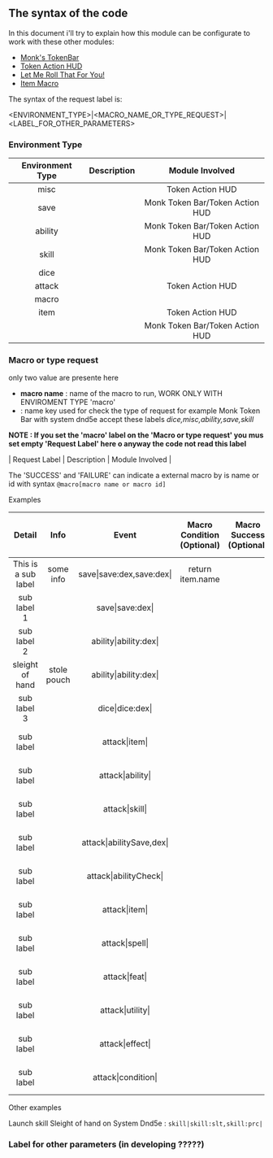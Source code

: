 ## The syntax of the code

In this document i'll try to explain how this module can be configurate to work with these other modules:

- [Monk's TokenBar](https://github.com/ironmonk88/monks-tokenbar)
- [Token Action HUD](https://github.com/Drental/fvtt-tokenactionhud)
- [Let Me Roll That For You!](https://github.com/League-of-Foundry-Developers/fvtt-module-lmrtfy)
- [Item Macro](https://github.com/Kekilla0/Item-Macro)

The syntax of the request label is:

<ENVIRONMENT_TYPE>|<MACRO_NAME_OR_TYPE_REQUEST>|<LABEL_FOR_OTHER_PARAMETERS>

### Environment Type

| Environment Type | Description                | Module Involved       |
|:----------------:|:--------------------------:|:---------------------:|
| misc             |                            | Token Action HUD        |
| save             |                            | Monk Token Bar/Token Action HUD        |
| ability          |                            | Monk Token Bar/Token Action HUD        |
| skill            |                            | Monk Token Bar/Token Action HUD        |
| dice             |                            |         |
| attack           |                            | Token Action HUD      |
| macro            |                            |                       |
| item             |                            | Token Action HUD                       |
| <EMPTY LABEL>    |                            | Monk Token Bar/Token Action HUD        |

### Macro or type request

only two value are presente here

- **macro name** : name of the macro to run, WORK ONLY WITH ENVIROMENT TYPE 'macro'
- **<MODULE LABEL TYPE>** : name key used for check the type of request for example Monk Token Bar with system dnd5e accept these labels _dice,misc,ability,save,skill_   

**NOTE : If you set the 'macro' label on the 'Macro or type request' you mus set empty 'Request Label' here o anyway the code not read this label**

| Request Label | Description                | Module Involved       |

The 'SUCCESS' and 'FAILURE' can indicate a external macro by is name or id with syntax `@macro[macro name or macro id]`

Examples

| Detail | Info | Event | Macro Condition (Optional) | Macro Success (Optional) | Macro Failure (Optional) | Module Involved (only info) |
|:-------------------:|:----------:|:----------------------:|:----------------:|:----:|:----:|:--------:|
| This is a sub label | some info  | save\|save:dex,save:dex\| | return item.name |  |  | Monk Token Bar   |
| sub label 1         |            | save\|save:dex\|       |                  |  |  | Monk Token Bar   |
| sub label 2         |            | ability\|ability:dex\| |                  |  |  | Monk Token Bar   |
| sleight of hand     | stole pouch| ability\|ability:dex\| |                  |  |  | Monk Token Bar   |
| sub label 3         |            | dice\|dice:dex\|      |                  |  |  | Monk Token Bar   |
| sub label           |            | attack\|item\|           |                  |  |  | Token Action HUD |
| sub label           |            | attack\|ability\|        |                  |  |  | Token Action HUD |
| sub label           |            | attack\|skill\|          |                  |  |  | Token Action HUD |
| sub label           |            | attack\|abilitySave,dex\||                  |  |  | Token Action HUD |
| sub label           |            | attack\|abilityCheck\|   |                  |  |  | Token Action HUD |
| sub label           |            | attack\|item\|           |                  |  |  | Token Action HUD |
| sub label           |            | attack\|spell\|          |                  |  |  | Token Action HUD |
| sub label           |            | attack\|feat\|           |                  |  |  | Token Action HUD |
| sub label           |            | attack\|utility\|        |                  |  |  | Token Action HUD |
| sub label           |            | attack\|effect\|         |                  |  |  | Token Action HUD |
| sub label           |            | attack\|condition\|      |                  |  |  | Token Action HUD |

Other examples

Launch skill Sleight of hand on System Dnd5e : `skill|skill:slt,skill:prc|`

### Label for other parameters (in developing ?????)